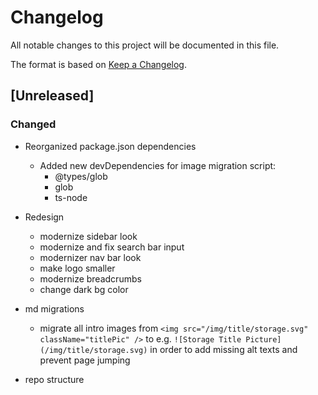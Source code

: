 # Changelog

All notable changes to this project will be documented in this file.

The format is based on [Keep a Changelog](https://keepachangelog.com/en/1.0.0/).

## [Unreleased]

### Changed

- Reorganized package.json dependencies

  - Added new devDependencies for image migration script:
    - @types/glob
    - glob
    - ts-node

- Redesign

  - modernize sidebar look
  - modernize and fix search bar input
  - modernizer nav bar look
  - make logo smaller
  - modernize breadcrumbs
  - change dark bg color

- md migrations

  - migrate all intro images from `<img src="/img/title/storage.svg" className="titlePic" />` to e.g. `![Storage Title Picture](/img/title/storage.svg)` in order to add missing alt texts and prevent page jumping

- repo structure
